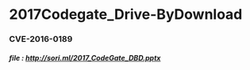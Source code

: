 # 2017Codegate_Drive-ByDownload  
### CVE-2016-0189  
##### file : http://sori.ml/2017_CodeGate_DBD.pptx  

